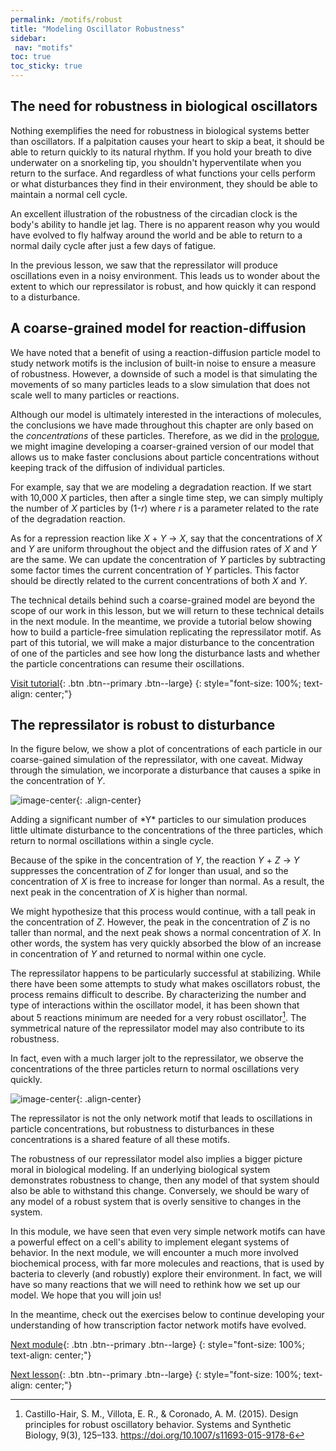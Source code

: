 ```yaml
---
permalink: /motifs/robust
title: "Modeling Oscillator Robustness"
sidebar:
 nav: "motifs"
toc: true
toc_sticky: true
---
```


## The need for robustness in biological oscillators

Nothing exemplifies the need for robustness in biological systems better than oscillators. If a palpitation causes your heart to skip a beat, it should be able to return quickly to its natural rhythm. If you hold your breath to dive underwater on a snorkeling tip, you shouldn't hyperventilate when you return to the surface. And regardless of what functions your cells perform or what disturbances they find in their environment, they should be able to maintain a normal cell cycle.

An excellent illustration of the robustness of the circadian clock is the body's ability to handle jet lag. There is no apparent reason why you would have evolved to fly halfway around the world and be able to return to a normal daily cycle after just a few days of fatigue.

In the previous lesson, we saw that the repressilator will produce oscillations even in a noisy environment. This leads us to wonder about the extent to which our repressilator is robust, and how quickly it can respond to a disturbance.

## A coarse-grained model for reaction-diffusion

We have noted that a benefit of using a reaction-diffusion particle model to study network motifs is the inclusion of built-in noise to ensure a measure of robustness. However, a downside of such a model is that simulating the movements of so many particles leads to a slow simulation that does not scale well to many particles or reactions.

Although our model is ultimately interested in the interactions of molecules, the conclusions we have made throughout this chapter are only based on the *concentrations* of these particles. Therefore, as we did in the [prologue](prologue), we might imagine developing a coarser-grained version of our model that allows us to make faster conclusions about particle concentrations without keeping track of the diffusion of individual particles.

For example, say that we are modeling a degradation reaction. If we start with 10,000 *X* particles, then after a single time step, we can simply multiply the number of *X* particles by (1-*r*) where *r* is a parameter related to the rate of the degradation reaction.

As for a repression reaction like *X* + *Y* → *X*, say that the concentrations of *X* and *Y* are uniform throughout the object and the diffusion rates of *X* and *Y* are the same. We can update the concentration of *Y* particles by subtracting some factor times the current concentration of *Y* particles. This factor should be directly related to the current concentrations of both *X* and *Y*.

The technical details behind such a coarse-grained model are beyond the scope of our work in this lesson, but we will return to these technical details in the next module. In the meantime, we provide a tutorial below showing how to build a particle-free simulation replicating the repressilator motif. As part of this tutorial, we will make a major disturbance to the concentration of one of the particles and see how long the disturbance lasts and whether the particle concentrations can resume their oscillations.

[Visit tutorial](tutorial_perturb){: .btn .btn--primary .btn--large}
{: style="font-size: 100%; text-align: center;"}

## The repressilator is robust to disturbance

In the figure below, we show a plot of concentrations of each particle in our coarse-gained simulation of the repressilator, with one caveat.  Midway through the simulation, we incorporate a disturbance that causes a spike in the concentration of *Y*.

![image-center](../assets/images/nf_sim_interrupted.PNG){: .align-center}
<figcaption>Adding a significant number of *Y* particles to our simulation produces little ultimate disturbance to the concentrations of the three particles, which return to normal oscillations within a single cycle.</figcaption>

Because of the spike in the concentration of *Y*, the reaction *Y* + *Z* → *Y* suppresses the concentration of *Z* for longer than usual, and so the concentration of *X* is free to increase for longer than normal. As a result, the next peak in the concentration of *X* is higher than normal.

We might hypothesize that this process would continue, with a tall peak in the concentration of *Z*. However, the peak in the concentration of *Z* is no taller than normal, and the next peak shows a normal concentration of *X*. In other words, the system has very quickly absorbed the blow of an increase in concentration of *Y* and returned to normal within one cycle.

The repressilator happens to be particularly successful at stabilizing. While there have been some attempts to study what makes oscillators robust, the process remains difficult to describe. By characterizing the number and type of interactions within the oscillator model, it has been shown that about 5 reactions minimum are needed for a very robust oscillator[^repress]. The symmetrical nature of the repressilator model may also contribute to its robustness.

In fact, even with a much larger jolt to the repressilator, we observe the concentrations of the three particles return to normal oscillations very quickly.

![image-center](../assets/images/nf_sim_interrupted_spike.PNG){: .align-center}

The repressilator is not the only network motif that leads to oscillations in particle concentrations, but robustness to disturbances in these concentrations is a shared feature of all these motifs.

The robustness of our repressilator model also implies a bigger picture moral in biological modeling. If an underlying biological system demonstrates robustness to change, then any model of that system should also be able to withstand this change. Conversely, we should be wary of any model of a robust system that is overly sensitive to changes in the system.

In this module, we have seen that even very simple network motifs can have a powerful effect on a cell's ability to implement elegant systems of behavior. In the next module, we will encounter a much more involved biochemical process, with far more molecules and reactions, that is used by bacteria to cleverly (and robustly) explore their environment. In fact, we will have so many reactions that we will need to rethink how we set up our model. We hope that you will join us!

In the meantime, check out the exercises below to continue developing your understanding of how transcription factor network motifs have evolved.

[Next module](../chemotaxis/home){: .btn .btn--primary .btn--large}
{: style="font-size: 100%; text-align: center;"}

[Next lesson](conclusion){: .btn .btn--primary .btn--large}
{: style="font-size: 100%; text-align: center;"}

[^repress]: Castillo-Hair, S. M., Villota, E. R., & Coronado, A. M. (2015). Design principles for robust oscillatory behavior. Systems and Synthetic Biology, 9(3), 125–133. https://doi.org/10.1007/s11693-015-9178-6